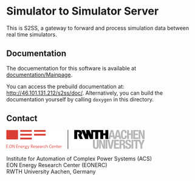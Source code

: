 # Simulator to Simulator Server

This is S2SS, a gateway to forward and process simulation data between real time simulators.

## Documentation

The docuementation for this software is available at [documentation/Mainpage](documentation/Mainpage.md).

You can access the prebuild documentation at: http://46.101.131.212/s2ss/doc/.
Alternatively, you can build the documentation yourself by calling `doxygen` in this directory.

## Contact

<img src="documentation/pictures/eonerc_logo.png" />

Institute for Automation of Complex Power Systems (ACS)  
EON Energy Research Center (EONERC)  
RWTH University Aachen, Germany  
